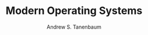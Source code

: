 ---
title: Modern Operating Systems
link: "https://www.pearson.com/us/higher-education/program/Tanenbaum-Modern-Operating-Systems-4th-Edition/PGM80736.html"
author: Andrew S. Tanenbaum
publisher: Pearson
---
